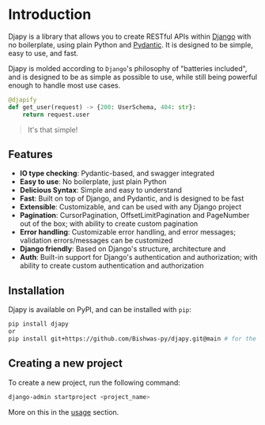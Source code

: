 # Introduction

Djapy is a library that allows you to create RESTful APIs within [Django](https://www.djangoproject.com) with no boilerplate, using plain Python and
[Pydantic](https://docs.pydantic.dev/latest). It is designed to be simple, easy to use, and fast.

Djapy is molded according to `Django`'s philosophy of "batteries included", and is designed to
be as simple as possible to use, while still being powerful enough to handle most use cases.

```python
@djapify
def get_user(request) -> {200: UserSchema, 404: str}:
    return request.user
```

> It's that simple!

## Features

- **IO type checking**: Pydantic-based, and swagger integrated
- **Easy to use**: No boilerplate, just plain Python
- **Delicious Syntax**: Simple and easy to understand
- **Fast**: Built on top of Django, and Pydantic, and is designed to be fast
- **Extensible**: Customizable, and can be used with any Django project
- **Pagination**: CursorPagination, OffsetLimitPagination and PageNumber out of the box; with ability to create custom
  pagination
- **Error handling**: Customizable error handling, and error messages; validation errors/messages can be customized
- **Django friendly**: Based on Django's structure, architecture and
- **Auth**: Built-in support for Django's authentication and authorization; with ability to create custom authentication
  and authorization

## Installation

Djapy is available on PyPI, and can be installed with `pip`:

```bash
pip install djapy
or
pip install git+https://github.com/Bishwas-py/djapy.git@main # for the latest version
```

## Creating a new project

To create a new project, run the following command:

```bash
django-admin startproject <project_name>
```

More on this in the [usage](usage.md) section.